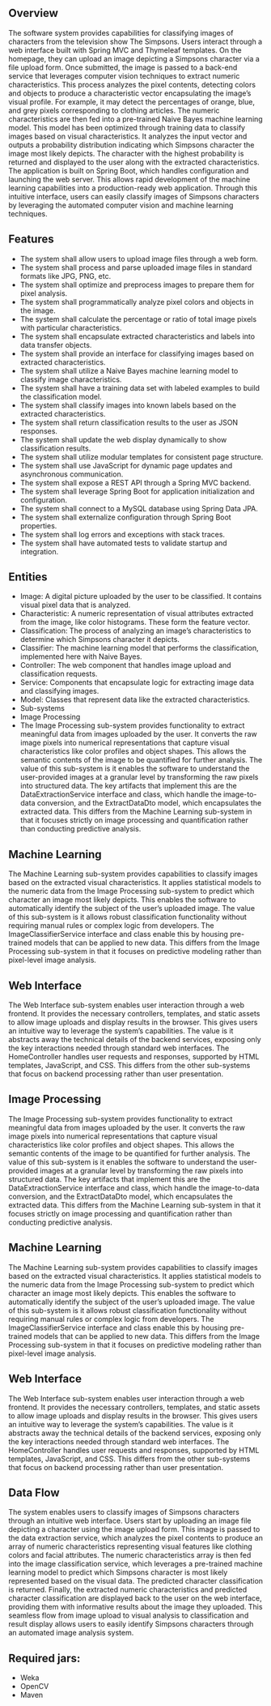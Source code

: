 ## Overview
The software system provides capabilities for classifying images of characters from the television show The Simpsons. Users interact through a web interface built with Spring MVC and Thymeleaf templates. On the homepage, they can upload an image depicting a Simpsons character via a file upload form.
Once submitted, the image is passed to a back-end service that leverages computer vision techniques to extract numeric characteristics. This process analyzes the pixel contents, detecting colors and objects to produce a characteristic vector encapsulating the image’s visual profile. For example, it may detect the percentages of orange, blue, and grey pixels corresponding to clothing articles.
The numeric characteristics are then fed into a pre-trained Naive Bayes machine learning model. This model has been optimized through training data to classify images based on visual characteristics. It analyzes the input vector and outputs a probability distribution indicating which Simpsons character the image most likely depicts. The character with the highest probability is returned and displayed to the user along with the extracted characteristics.
The application is built on Spring Boot, which handles configuration and launching the web server. This allows rapid development of the machine learning capabilities into a production-ready web application. Through this intuitive interface, users can easily classify images of Simpsons characters by leveraging the automated computer vision and machine learning techniques.

## Features
* The system shall allow users to upload image files through a web form.
* The system shall process and parse uploaded image files in standard formats like JPG, PNG, etc.
* The system shall optimize and preprocess images to prepare them for pixel analysis.
* The system shall programmatically analyze pixel colors and objects in the image.
* The system shall calculate the percentage or ratio of total image pixels with particular characteristics.
* The system shall encapsulate extracted characteristics and labels into data transfer objects.
* The system shall provide an interface for classifying images based on extracted characteristics.
* The system shall utilize a Naive Bayes machine learning model to classify image characteristics.
* The system shall have a training data set with labeled examples to build the classification model.
* The system shall classify images into known labels based on the extracted characteristics.
* The system shall return classification results to the user as JSON responses.
* The system shall update the web display dynamically to show classification results.
* The system shall utilize modular templates for consistent page structure.
* The system shall use JavaScript for dynamic page updates and asynchronous communication.
* The system shall expose a REST API through a Spring MVC backend.
* The system shall leverage Spring Boot for application initialization and configuration.
* The system shall connect to a MySQL database using Spring Data JPA.
* The system shall externalize configuration through Spring Boot properties.
* The system shall log errors and exceptions with stack traces.
* The system shall have automated tests to validate startup and integration.

## Entities
* Image: A digital picture uploaded by the user to be classified. It contains visual pixel data that is analyzed.
* Characteristic: A numeric representation of visual attributes extracted from the image, like color histograms. These form the feature vector.
* Classification: The process of analyzing an image’s characteristics to determine which Simpsons character it depicts.
* Classifier: The machine learning model that performs the classification, implemented here with Naive Bayes.
* Controller: The web component that handles image upload and classification requests.
* Service: Components that encapsulate logic for extracting image data and classifying images.
* Model: Classes that represent data like the extracted characteristics.
* Sub-systems
* Image Processing
* The Image Processing sub-system provides functionality to extract meaningful data from images uploaded by the user. It converts the raw image pixels into numerical representations that capture visual characteristics like color profiles and object shapes. This allows the semantic contents of the image to be quantified for further analysis. The value of this sub-system is it enables the software to understand the user-provided images at a granular level by transforming the raw pixels into structured data. The key artifacts that implement this are the DataExtractionService interface and class, which handle the image-to-data conversion, and the ExtractDataDto model, which encapsulates the extracted data. This differs from the Machine Learning sub-system in that it focuses strictly on image processing and quantification rather than conducting predictive analysis.

## Machine Learning
The Machine Learning sub-system provides capabilities to classify images based on the extracted visual characteristics. It applies statistical models to the numeric data from the Image Processing sub-system to predict which character an image most likely depicts. This enables the software to automatically identify the subject of the user’s uploaded image. The value of this sub-system is it allows robust classification functionality without requiring manual rules or complex logic from developers. The ImageClassifierService interface and class enable this by housing pre-trained models that can be applied to new data. This differs from the Image Processing sub-system in that it focuses on predictive modeling rather than pixel-level image analysis.

## Web Interface
The Web Interface sub-system enables user interaction through a web frontend. It provides the necessary controllers, templates, and static assets to allow image uploads and display results in the browser. This gives users an intuitive way to leverage the system’s capabilities. The value is it abstracts away the technical details of the backend services, exposing only the key interactions needed through standard web interfaces. The HomeController handles user requests and responses, supported by HTML templates, JavaScript, and CSS. This differs from the other sub-systems that focus on backend processing rather than user presentation.

## Image Processing
The Image Processing sub-system provides functionality to extract meaningful data from images uploaded by the user. It converts the raw image pixels into numerical representations that capture visual characteristics like color profiles and object shapes. This allows the semantic contents of the image to be quantified for further analysis. The value of this sub-system is it enables the software to understand the user-provided images at a granular level by transforming the raw pixels into structured data. The key artifacts that implement this are the DataExtractionService interface and class, which handle the image-to-data conversion, and the ExtractDataDto model, which encapsulates the extracted data. This differs from the Machine Learning sub-system in that it focuses strictly on image processing and quantification rather than conducting predictive analysis.

## Machine Learning
The Machine Learning sub-system provides capabilities to classify images based on the extracted visual characteristics. It applies statistical models to the numeric data from the Image Processing sub-system to predict which character an image most likely depicts. This enables the software to automatically identify the subject of the user’s uploaded image. The value of this sub-system is it allows robust classification functionality without requiring manual rules or complex logic from developers. The ImageClassifierService interface and class enable this by housing pre-trained models that can be applied to new data. This differs from the Image Processing sub-system in that it focuses on predictive modeling rather than pixel-level image analysis.

## Web Interface
The Web Interface sub-system enables user interaction through a web frontend. It provides the necessary controllers, templates, and static assets to allow image uploads and display results in the browser. This gives users an intuitive way to leverage the system’s capabilities. The value is it abstracts away the technical details of the backend services, exposing only the key interactions needed through standard web interfaces. The HomeController handles user requests and responses, supported by HTML templates, JavaScript, and CSS. This differs from the other sub-systems that focus on backend processing rather than user presentation.

## Data Flow
The system enables users to classify images of Simpsons characters through an intuitive web interface. Users start by uploading an image file depicting a character using the image upload form. This image is passed to the data extraction service, which analyzes the pixel contents to produce an array of numeric characteristics representing visual features like clothing colors and facial attributes.
The numeric characteristics array is then fed into the image classification service, which leverages a pre-trained machine learning model to predict which Simpsons character is most likely represented based on the visual data. The predicted character classification is returned.
Finally, the extracted numeric characteristics and predicted character classification are displayed back to the user on the web interface, providing them with informative results about the image they uploaded. This seamless flow from image upload to visual analysis to classification and result display allows users to easily identify Simpsons characters through an automated image analysis system.

## Required jars:
* Weka
* OpenCV
* Maven
